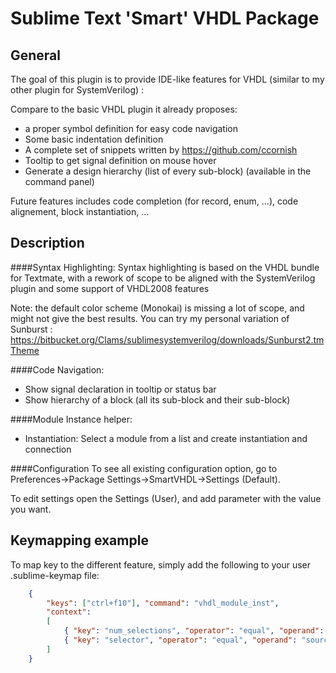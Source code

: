 Sublime Text 'Smart' VHDL Package
==================================


General
-----------

The goal of this plugin is to provide IDE-like features for VHDL (similar to my other plugin for SystemVerilog) :


Compare to the basic VHDL plugin it already proposes:

 - a proper symbol definition for easy code navigation
 - Some basic indentation definition
 - A complete set of snippets written by https://github.com/ccornish
 - Tooltip to get signal definition on mouse hover
 - Generate a design hierarchy (list of every sub-block) (available in the command panel)

Future features includes code completion (for record, enum, ...), code alignement, block instantiation, ...


Description
-----------

####Syntax Highlighting:
Syntax highlighting is based on the VHDL bundle for Textmate, with a rework of scope to be aligned with the SystemVerilog plugin and some support of VHDL2008 features

Note: the default color scheme (Monokai) is missing a lot of scope, and might not give the best results.
You can try my personal variation of Sunburst : https://bitbucket.org/Clams/sublimesystemverilog/downloads/Sunburst2.tmTheme


####Code Navigation:

 * Show signal declaration in tooltip or status bar
 * Show hierarchy of a block (all its sub-block and their sub-block)


####Module Instance helper:

 * Instantiation: Select a module from a list and create instantiation and connection


####Configuration
To see all existing configuration option, go to Preferences->Package Settings->SmartVHDL->Settings (Default).

To edit settings open the Settings (User), and add parameter with the value you want.


Keymapping example
------------------

To map key to the different feature, simply add the following to your user .sublime-keymap file:

```json
	{
		"keys": ["ctrl+f10"], "command": "vhdl_module_inst",
		"context":
		[
			{ "key": "num_selections", "operator": "equal", "operand": 1 },
			{ "key": "selector", "operator": "equal", "operand": "source.vhdl"}
		]
	}

```